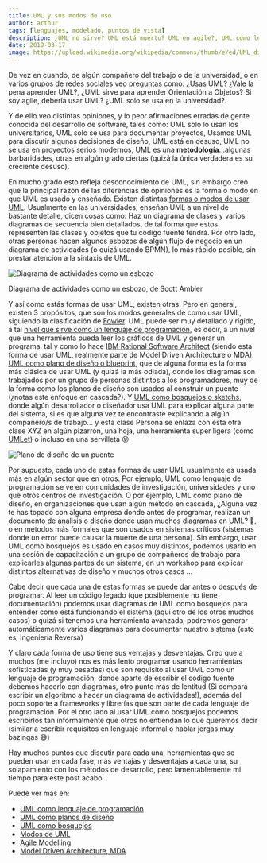 ```yaml
---
title: UML y sus modos de uso
author: arthur
tags: [lenguajes, modelado, puntos de vista]
description: ¿UML no sirve? UML está muerto? UML en agile?, UML como lenguaje de programación, un articulo que contesta el porque de las distintas opiniones sobre UML.
date: 2019-03-17
image: https://upload.wikimedia.org/wikipedia/commons/thumb/e/ed/UML_diagrams_overview.svg/600px-UML_diagrams_overview.svg.png
---
```


De vez en cuando, de algún compañero del trabajo o de la universidad, o en varios grupos de redes sociales veo preguntas como: ¿Usas UML? ¿Vale la pena aprender UML?, ¿UML sirve para aprender Orientación a Objetos? Si soy agile, debería usar UML? ¿UML solo se usa en la universidad?.

Y de ello veo distintas opiniones, y lo peor afirmaciones erradas de gente conocida del desarrollo de software, tales como: UML solo lo usan los universitarios, UML solo se usa para documentar proyectos, Usamos UML para discutir algunas decisiones de diseño, UML está en desuso, UML no se usa en proyectos serios modernos, UML es una **metodología**...algunas barbaridades, otras en algún grado ciertas (quizá la única verdadera es su creciente desuso).

En mucho grado esto refleja desconocimiento de UML, sin embargo creo que la principal razón de las diferencias de opiniones es la forma o modo en que UML es usado y enseñado. Existen distintas [formas o modos de usar UML][4]. Usualmente en las universidades, enseñan UML a un nivel de bastante detalle, dicen cosas como: Haz un diagrama de clases y varios diagramas de secuencia bien detallados, de tal forma que estos representen las clases y objetos que tu código fuente tendrá. Por otro lado, otras personas hacen algunos esbozos de algún flujo de negocio en un diagrama de actividades (o quizá usando BPMN), lo más rápido posible, sin prestar atención a la sintaxis de UML.

![Diagrama de actividades como un esbozo](http://agilemodeling.com/images/models/activityDiagramEnroll.JPG)

Diagrama de actividades como un esbozo, de Scott Ambler

Y así como estás formas de usar UML, existen otras. Pero en general, existen 3 propósitos, que son los modos generales de como usar UML, siguiendo la clasificación de [Fowler](https://martinfowler.com). UML puede ser muy detallado y rígido, a tal [nivel que sirve como un lenguaje de programación][1], es decir, a un nivel que una herramienta pueda leer los gráficos de UML y generar un programa, tal y como lo hace [IBM Rational Software Architect](https://www.ibm.com/us-en/marketplace/rational-software-architect-designer) (siendo esta forma de usar UML, realmente parte de Model Driven Architecture o MDA). [UML como plano de diseño o blueprint][2], que de alguna forma es la forma más clásica de usar UML (y quizá la más odiada), donde los diagramas son trabajados por un grupo de personas distintos a los programadores, muy de la forma como los planos de diseño son usados al construir un puente (¿notas este enfoque en cascada?). Y [UML como bosquejos o sketchs][3], donde algún desarrollador o diseñador usa UML para explicar alguna parte del sistema, si es que alguna vez te encontraste explicando a algún compañero/s de trabajo... y esta clase Persona se enlaza con esta otra clase XYZ en algún pizarrón, una hoja, una herramienta super ligera (como [UMLet](https://www.umlet.com/)) o incluso en una servilleta 😝

![Plano de diseño de un puente](https://images.fineartamerica.com/images/artworkimages/mediumlarge/1/brisbane-story-bridge-erection-sequence-paul-doody.jpg)

Por supuesto, cada uno de estas formas de usar UML usualmente es usada más en algún sector que en otros. Por ejemplo, UML como lenguaje de programación se ve en comunidades de investigación, universidades y uno que otros centros de investigación. O por ejemplo, UML como plano de diseño, en organizaciones que usan algún método en cascada, ¿Alguna vez te has topado con alguna empresa donde antes de programar, realizan un documento de análisis o diseño donde usan muchos diagramas en UML? 🤔, o en métodos más formales que son usados en sistemas críticos (sistemas donde un error puede causar la muerte de una persona). Sin embargo, usar UML como bosquejos es usado en casos muy distintos, podemos usarlo en una sesión de capacitación a un grupo de compañeros de trabajo para explicarles algunas partes de un sistema, en un workshop para explicar distintos alternativas de diseño y muchos otros casos ...

Cabe decir que cada una de estas formas se puede dar antes o después de programar. Al leer un código legado (que posiblemente no tiene documentación) podemos usar diagramas de UML como bosquejos para entender como está funcionando el sistema (aquí otro de los otros muchos casos) o quizá si tenemos una herramienta avanzada, podremos generar automáticamente varios diagramas para documentar nuestro sistema (esto es, Ingeniería Reversa)

Y claro cada forma de uso tiene sus ventajas y desventajas. Creo que a muchos (me incluyo) nos es más lento programar usando herramientas sofisticadas (y muy pesadas) que son requisito al usar UML como un lenguaje de programación, donde aparte de escribir el código fuente debemos hacerlo con diagramas, otro punto más de lentitud (Si compara escribir un algoritmo a hacer un diagrama de actividades!), además del poco soporte a frameworks y librerías que son parte de cada lenguaje de programación. Por el otro lado al usar UML como bosquejos podemos escribirlos tan informalmente que otros no entiendan lo que queremos decir (similar a escribir requisitos en lenguaje informal o hablar jergas muy bazingas 😅)

Hay muchos puntos que discutir para cada una, herramientas que se pueden usar en cada fase, más ventajas y desventajas a cada una, su solapamiento con los métodos de desarrollo, pero lamentablemente mi tiempo para este post acabo.

Puede ver más en:

- [UML como lenguaje de programación][1]
- [UML como planos de diseño][2]
- [UML como bosquejos][3]
- [Modos de UML][4]
- [Agile Modelling](http://agilemodeling.com/)
- [Model Driven Architecture, MDA](https://www.omg.org/mda/)

[1]: https://martinfowler.com/bliki/UmlAsProgrammingLanguage.html
[2]: https://martinfowler.com/bliki/UmlAsBlueprint.html
[3]: https://martinfowler.com/bliki/UmlAsSketch.html
[4]: https://martinfowler.com/bliki/UmlMode.html

